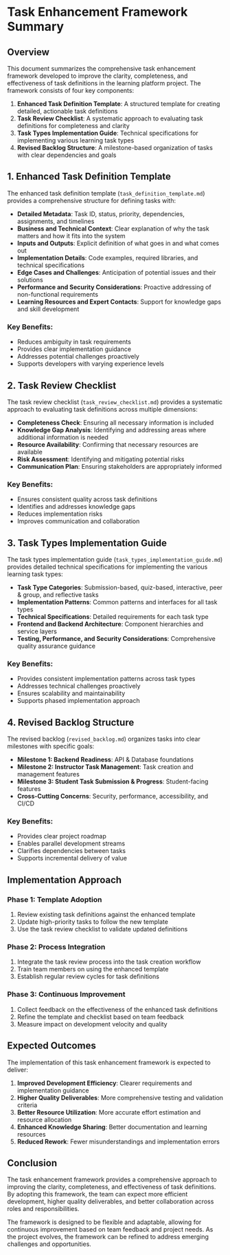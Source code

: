 # Task Enhancement Framework Summary

## Overview

This document summarizes the comprehensive task enhancement framework developed to improve the clarity, completeness, and effectiveness of task definitions in the learning platform project. The framework consists of four key components:

1. **Enhanced Task Definition Template**: A structured template for creating detailed, actionable task definitions
2. **Task Review Checklist**: A systematic approach to evaluating task definitions for completeness and clarity
3. **Task Types Implementation Guide**: Technical specifications for implementing various learning task types
4. **Revised Backlog Structure**: A milestone-based organization of tasks with clear dependencies and goals

## 1. Enhanced Task Definition Template

The enhanced task definition template (`task_definition_template.md`) provides a comprehensive structure for defining tasks with:

- **Detailed Metadata**: Task ID, status, priority, dependencies, assignments, and timelines
- **Business and Technical Context**: Clear explanation of why the task matters and how it fits into the system
- **Inputs and Outputs**: Explicit definition of what goes in and what comes out
- **Implementation Details**: Code examples, required libraries, and technical specifications
- **Edge Cases and Challenges**: Anticipation of potential issues and their solutions
- **Performance and Security Considerations**: Proactive addressing of non-functional requirements
- **Learning Resources and Expert Contacts**: Support for knowledge gaps and skill development

### Key Benefits:
- Reduces ambiguity in task requirements
- Provides clear implementation guidance
- Addresses potential challenges proactively
- Supports developers with varying experience levels

## 2. Task Review Checklist

The task review checklist (`task_review_checklist.md`) provides a systematic approach to evaluating task definitions across multiple dimensions:

- **Completeness Check**: Ensuring all necessary information is included
- **Knowledge Gap Analysis**: Identifying and addressing areas where additional information is needed
- **Resource Availability**: Confirming that necessary resources are available
- **Risk Assessment**: Identifying and mitigating potential risks
- **Communication Plan**: Ensuring stakeholders are appropriately informed

### Key Benefits:
- Ensures consistent quality across task definitions
- Identifies and addresses knowledge gaps
- Reduces implementation risks
- Improves communication and collaboration

## 3. Task Types Implementation Guide

The task types implementation guide (`task_types_implementation_guide.md`) provides detailed technical specifications for implementing the various learning task types:

- **Task Type Categories**: Submission-based, quiz-based, interactive, peer & group, and reflective tasks
- **Implementation Patterns**: Common patterns and interfaces for all task types
- **Technical Specifications**: Detailed requirements for each task type
- **Frontend and Backend Architecture**: Component hierarchies and service layers
- **Testing, Performance, and Security Considerations**: Comprehensive quality assurance guidance

### Key Benefits:
- Provides consistent implementation patterns across task types
- Addresses technical challenges proactively
- Ensures scalability and maintainability
- Supports phased implementation approach

## 4. Revised Backlog Structure

The revised backlog (`revised_backlog.md`) organizes tasks into clear milestones with specific goals:

- **Milestone 1: Backend Readiness**: API & Database foundations
- **Milestone 2: Instructor Task Management**: Task creation and management features
- **Milestone 3: Student Task Submission & Progress**: Student-facing features
- **Cross-Cutting Concerns**: Security, performance, accessibility, and CI/CD

### Key Benefits:
- Provides clear project roadmap
- Enables parallel development streams
- Clarifies dependencies between tasks
- Supports incremental delivery of value

## Implementation Approach

### Phase 1: Template Adoption
1. Review existing task definitions against the enhanced template
2. Update high-priority tasks to follow the new template
3. Use the task review checklist to validate updated definitions

### Phase 2: Process Integration
1. Integrate the task review process into the task creation workflow
2. Train team members on using the enhanced template
3. Establish regular review cycles for task definitions

### Phase 3: Continuous Improvement
1. Collect feedback on the effectiveness of the enhanced task definitions
2. Refine the template and checklist based on team feedback
3. Measure impact on development velocity and quality

## Expected Outcomes

The implementation of this task enhancement framework is expected to deliver:

1. **Improved Development Efficiency**: Clearer requirements and implementation guidance
2. **Higher Quality Deliverables**: More comprehensive testing and validation criteria
3. **Better Resource Utilization**: More accurate effort estimation and resource allocation
4. **Enhanced Knowledge Sharing**: Better documentation and learning resources
5. **Reduced Rework**: Fewer misunderstandings and implementation errors

## Conclusion

The task enhancement framework provides a comprehensive approach to improving the clarity, completeness, and effectiveness of task definitions. By adopting this framework, the team can expect more efficient development, higher quality deliverables, and better collaboration across roles and responsibilities.

The framework is designed to be flexible and adaptable, allowing for continuous improvement based on team feedback and project needs. As the project evolves, the framework can be refined to address emerging challenges and opportunities.

